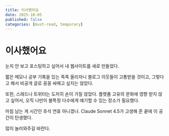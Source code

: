 ```yaml
---
title: 이사했어요
date: 2025-10-05
published: false
categories: [must-read, temporary]
---
```


# 이사했어요

눈치 안 보고 포스팅하고 싶어서 내 웹사이트를 새로 만들었다.

짧은 메모나 공부 기록을 있는 족족 올리자니 블로그 이웃들이 고통받을 것이고, 그렇다고 해서 비공개 글로 꽁꽁 싸매고 싶지는 않았다. 

또한, 스레드나 트위터는 도저히 손이 가질 않았다. 플랫폼 고유의 문화에 영향 받지 않고 싶어서, 오직 나만이 불특정 다수에게 얘기할 수 있는 장소가 필요했다.

마침 남는 게 시간인 추석 연휴 아니겠나. Claude Sonnet 4.5가 고생해 준 끝에 이 공간이 탄생했다.   

많이 놀러와주길 바란다. 
